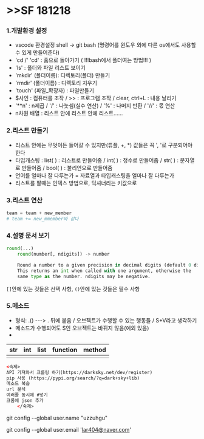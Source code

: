 # >>SF 181218

### 1.개발환경 설정

* vscode 환경설정
  shell -> git bash (명령어를 윈도우 외에 다른 os에서도 사용할 수 있게 만들어준다)
* 'cd /' 'cd' : 홈으로 돌아가기  ( !!!bash에서 폴더여는 방법!!! )
* 'ls' : 폴더와 파일 리스트 보이기 
* 'mkdir' (폴더이름): 디렉토리(폴더) 만들기 
* 'rmdir' (폴더이름) : 디렉토리 지우기
* 'touch' (파일_확장자) : 파일만들기 
* $사인 : 컴퓨터를 조작 / >> : 프로그램 조작  / clear, ctrl+L : 내용 날리기
* '**n' : n제곱 / '/' : 나눗셈(실수 연산) / '%' : 나머지 반환 / '//' : 몫 연산 
* n차원 배열 : 리스트 안에 리스트 안에 리스트......

### 2.리스트 만들기

- 리스트 안에는 무엇이든 들어갈 수 있지만(튜플, +, *) 값들은 꼭 ', '로 구분되어야 한다
- 타입캐스팅 : list( ) :  리스트로 만들어줌 / int( ) : 정수로 만들어줌 / str( ) : 문자열로 만들어줌 / bool( ) : 불리언으로 만들어줌 
- 언어를 얼마나 잘 다루는가 = 자료열과 타입캐스팅을 얼마나 잘 다루는가
- 리스트를 팔때는 인덱스 방법으로, 딕셔너리는 키값으로 

### 3.리스트 연산

```python
team = team + new_member 
# team += new_mmember와 같다
```

### 4.설명 문서 보기

```python
round(...)
    round(number[, ndigits]) -> number

    Round a number to a given precision in decimal digits (default 0 digits).
    This returns an int when called with one argument, otherwise the
    same type as the number. ndigits may be negative.
```

`[]`안에 있는 것들은 선택 사항, `()`안에 있는 것들은 필수 사항

### 5.메소드

- 형식: <class>.<func>() ---> . 뒤에 붙음 / 오브젝트가 수행할 수 있는 행동들 / S+V라고 생각하기
- 메소드가 수행되어도 S인 오브젝트는 바뀌지 않음(예외 있음)
- 



| str  | int  | list | function | method |
| :--: | ---- | ---- | -------- | ------ |
|      |      |      |          |        |



```html
<숙제>
API 가져와서 크롤링 하기(https://darksky.net/dev/register)
pip 사용 (https://pypi.org/search/?q=dark+sky+lib)
메소드 복습
url 분석
여러줄 동시에 #넣기
크롬에 json 추가
    </숙제>
```



git config --global user.name "uzzuhgu"

git config --global user.email 'lar404@naver.com'

